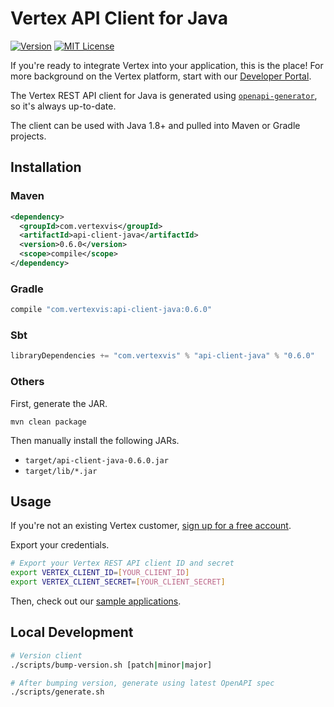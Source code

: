 # Vertex API Client for Java

[![Version](https://img.shields.io/maven-central/v/com.vertexvis/api-client-java)](https://search.maven.org/artifact/com.vertexvis/api-client-java)
[![MIT License](https://img.shields.io/github/license/vertexvis/vertex-api-client-java)](https://github.com/Vertexvis/vertex-api-client-java/blob/main/LICENSE)

If you're ready to integrate Vertex into your application, this is the place! For more background on the Vertex platform, start with our [Developer Portal](https://developer.vertexvis.com/).

The Vertex REST API client for Java is generated using [`openapi-generator`](https://github.com/OpenAPITools/openapi-generator), so it's always up-to-date.

The client can be used with Java 1.8+ and pulled into Maven or Gradle projects.

## Installation

### Maven

```xml
<dependency>
  <groupId>com.vertexvis</groupId>
  <artifactId>api-client-java</artifactId>
  <version>0.6.0</version>
  <scope>compile</scope>
</dependency>
```

### Gradle

```groovy
compile "com.vertexvis:api-client-java:0.6.0"
```

### Sbt

```sbt
libraryDependencies += "com.vertexvis" % "api-client-java" % "0.6.0"
```

### Others

First, generate the JAR.

```shell
mvn clean package
```

Then manually install the following JARs.

- `target/api-client-java-0.6.0.jar`
- `target/lib/*.jar`

## Usage

If you're not an existing Vertex customer, [sign up for a free account](https://aws.amazon.com/marketplace/pp/B08PP264Z1?stl=true).

Export your credentials.

```bash
# Export your Vertex REST API client ID and secret
export VERTEX_CLIENT_ID=[YOUR_CLIENT_ID]
export VERTEX_CLIENT_SECRET=[YOUR_CLIENT_SECRET]
```

Then, check out our [sample applications](./src/main/java/com/vertexvis/example).

## Local Development

```bash
# Version client
./scripts/bump-version.sh [patch|minor|major]

# After bumping version, generate using latest OpenAPI spec
./scripts/generate.sh
```
